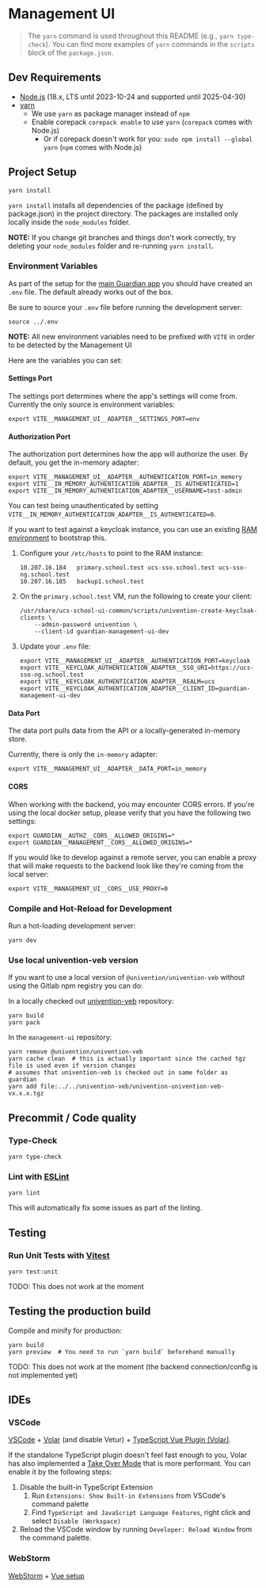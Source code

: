 # Management UI

> The `yarn` command is used throughout this README (e.g., `yarn type-check`). You can find more examples of `yarn` commands in the `scripts` block of the `package.json`.

## Dev Requirements

- [Node.js](https://nodejs.org/en/) (18.x, LTS until 2023-10-24 and supported until 2025-04-30)
- [yarn](https://yarnpkg.com/getting-started/install)
  - We use `yarn` as package manager instead of `npm`
  - Enable corepack `corepack enable` to use `yarn` (`corepack` comes with Node.js)
    - Or if corepack doesn't work for you: `sudo npm install --global yarn` (`npm` comes with Node.js)

## Project Setup

```shell
yarn install
```

`yarn install` installs all dependencies of the package (defined by package.json) in the project directory.
The packages are installed only locally inside the `node_modules` folder.

**NOTE:** If you change git branches and things don't work correctly, try deleting your `node_modules` folder and re-running `yarn install`.

### Environment Variables

As part of the setup for the [main Guardian app](../README.md) you should have created an `.env` file.
The default already works out of the box.

Be sure to source your `.env` file before running the development server:

```shell
source ../.env
```

**NOTE:** All new environment variables need to be prefixed with `VITE` in order to be detected by the Management UI

Here are the variables you can set:

#### Settings Port

The settings port determines where the app's settings will come from.
Currently the only source is environment variables:

```shell
export VITE__MANAGEMENT_UI__ADAPTER__SETTINGS_PORT=env
```

#### Authorization Port

The authorization port determines how the app will authorize the user.
By default, you get the in-memory adapter:

```shell
export VITE__MANAGEMENT_UI__ADAPTER__AUTHENTICATION_PORT=in_memory
export VITE__IN_MEMORY_AUTHENTICATION_ADAPTER__IS_AUTHENTICATED=1
export VITE__IN_MEMORY_AUTHENTICATION_ADAPTER__USERNAME=test-admin
```

You can test being unauthenticated by setting `VITE__IN_MEMORY_AUTHENTICATION_ADAPTER__IS_AUTHENTICATED=0`.

If you want to test against a keycloak instance, you can use an existing [RAM environment](https://jenkins2022.knut.univention.de/view/UCS@school/job/UCSschool-5.0/view/Environments/job/RAM-environment/) to bootstrap this.

1. Configure your `/etc/hosts` to point to the RAM instance:

   ```text
   10.207.16.184   primary.school.test ucs-sso.school.test ucs-sso-ng.school.test
   10.207.16.185   backup1.school.test
   ```

2. On the `primary.school.test` VM, run the following to create your client:

   ```shell
   /usr/share/ucs-school-ui-common/scripts/univention-create-keycloak-clients \
       --admin-password univention \
       --client-id guardian-management-ui-dev
   ```

3. Update your `.env` file:

   ```shell
   export VITE__MANAGEMENT_UI__ADAPTER__AUTHENTICATION_PORT=keycloak
   export VITE__KEYCLOAK_AUTHENTICATION_ADAPTER__SSO_URI=https://ucs-sso-ng.school.test
   export VITE__KEYCLOAK_AUTHENTICATION_ADAPTER__REALM=ucs
   export VITE__KEYCLOAK_AUTHENTICATION_ADAPTER__CLIENT_ID=guardian-management-ui-dev
   ```

#### Data Port

The data port pulls data from the API or a locally-generated in-memory store.

Currently, there is only the `in-memory` adapter:

```shell
export VITE__MANAGEMENT_UI__ADAPTER__DATA_PORT=in_memory
```

#### CORS

When working with the backend, you may encounter CORS errors.
If you're using the local docker setup, please verify that you have the
following two settings:

```shell
export GUARDIAN__AUTHZ__CORS__ALLOWED_ORIGINS=*
export GUARDIAN__MANAGEMENT__CORS__ALLOWED_ORIGINS=*
```

If you would like to develop against a remote server, you can enable a proxy that will make requests to the backend look like they're coming from the local server:

```shell
export VITE__MANAGEMENT_UI__CORS__USE_PROXY=0
```

### Compile and Hot-Reload for Development

Run a hot-loading development server:

```shell
yarn dev
```

### Use local univention-veb version

If you want to use a local version of `@univention/univention-veb` without using the Gitlab npm registry
you can do:

In a locally checked out [univention-veb](https://git.knut.univention.de/univention/univention-veb) repository:

```shell
yarn build
yarn pack
```

In the `management-ui` repository:

```shell
yarn remove @univention/univention-veb
yarn cache clean  # this is actually important since the cached tgz file is used even if version changes
# assumes that univention-veb is checked out in same folder as guardian
yarn add file:../../univention-veb/univention-univention-veb-vx.x.x.tgz
```

## Precommit / Code quality

### Type-Check

```shell
yarn type-check
```

### Lint with [ESLint](https://eslint.org/)

```shell
yarn lint
```

This will automatically fix some issues as part of the linting.

## Testing

### Run Unit Tests with [Vitest](https://vitest.dev/)

```shell
yarn test:unit
```

TODO: This does not work at the moment

## Testing the production build

Compile and minify for production:

```shell
yarn build
yarn preview  # You need to run `yarn build` beforehand manually
```

TODO: This does not work at the moment (the backend connection/config is not implemented yet)

## IDEs

### VSCode

[VSCode](https://code.visualstudio.com/) + [Volar](https://marketplace.visualstudio.com/items?itemName=Vue.volar) (and disable Vetur) + [TypeScript Vue Plugin (Volar)](https://marketplace.visualstudio.com/items?itemName=Vue.vscode-typescript-vue-plugin).

If the standalone TypeScript plugin doesn't feel fast enough to you, Volar has also implemented a [Take Over Mode](https://github.com/johnsoncodehk/volar/discussions/471#discussioncomment-1361669) that is more performant. You can enable it by the following steps:

1. Disable the built-in TypeScript Extension
   1) Run `Extensions: Show Built-in Extensions` from VSCode's command palette
   2) Find `TypeScript and JavaScript Language Features`, right click and select `Disable (Workspace)`
2. Reload the VSCode window by running `Developer: Reload Window` from the command palette.

### WebStorm

[WebStorm](https://www.jetbrains.com/de-de/webstorm/) + [Vue setup](https://www.jetbrains.com/help/webstorm/vue-js.html#ws_vue_js_before_you_start)
